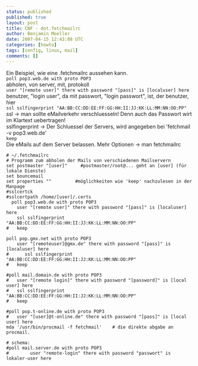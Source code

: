 ```yaml
---
status: published
published: true
layout: post
title: CNF - dot.fetchmailrc
author: Benjamin Moeller
date: 2007-04-15 12:43:08 UTC
categories: [howto]
tags: [config, linux, mail]
comments: []
---
```


Ein Beispiel, wie eine .fetchmailrc aussehen kann.  
`poll pop3.web.de with proto POP3`  
abholen, von server, mit, protokoll  
`user "[remote user]" there with password "[pass]" is [localuser] here`  
benutzer, "login user", da mit passwort, "login passwort", ist, der benutzer, hier  
`ssl sslfingerprint "AA:BB:CC:DD:EE:FF:GG:HH:II:JJ:KK:LL:MM:NN:OO:PP"`  
ssl -> man sollte eMailverkehr verschluesseln! Denn auch das Passwort wirt im Klartext uebertragen!  
sslfingerprint -> Der Schluessel der Servers, wird angegeben bei 'fetchmail -v pop3.web.de'  
`keep`  
Die eMails auf dem Server belassen. Mehr Optionen -> man fetchmailrc  

```
# ~/.fetchmailrc
# Programm zum abholen der Mails von verschiedenen Mailservern  
set postmaster "[user]"		#postmaster/root@... geht an [user] (für lokale Dienste)  
set bouncemail  
set properties ""		  #möglichkeiten wie 'keep' nachzulesen in der Manpage  
#sslcertck  
#sslcertpath /home/[user]/.certs  
  poll pop3.web.de with proto POP3  
	user "[remote user]" there with password "[pass]" is [localuser] here  
	ssl sslfingerprint "AA:BB:CC:DD:EE:FF:GG:HH:II:JJ:KK:LL:MM:NN:OO:PP"  
#	keep  

poll pop.gmx.net with proto POP3  
	user "[remoteuser]@gmx.de" there with password "[pass]" is [localuser] here  
#      ssl sslfingerprint "AA:BB:CC:DD:EE:FF:GG:HH:II:JJ:KK:LL:MM:NN:OO:PP"  
#	keep  

#poll mail.domain.de with proto POP3  
#	user "[remote login]" there with password "[password]" is [local user] here  
#	ssl sslfingerprint "AA:BB:CC:DD:EE:FF:GG:HH:II:JJ:KK:LL:MM:NN:OO:PP"  
#	keep

#poll pop.t-online.de with proto POP3  
#	user "[user]@t-online.de" there with password "[pass]" is [local user] here  
mda '/usr/bin/procmail -f fetchmail'	# die direkte abgabe an procmail.  

# schema:  
#poll mail.server.de with proto POP3  
#        user "remote-login" there with password "passwort" is lokaler-user here  
